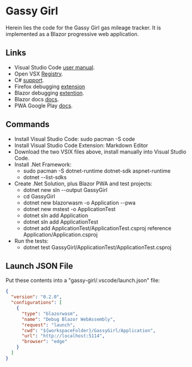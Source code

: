 # Gassy Girl

Herein lies the code for the Gassy Girl gas mileage tracker. It is implemented as a Blazor progressive web application.

## Links

- Visual Studio Code [user manual](https://code.visualstudio.com/docs).
- Open VSX [Registry](https://open-vsx.org).
- C# [support](https://marketplace.visualstudio.com/items?itemName=ms-dotnettools.csharp).
- Firefox debugging [extension](https://marketplace.visualstudio.com/items?itemName=firefox-devtools.vscode-firefox-debug)
- Blazor debugging [extention](https://marketplace.visualstudio.com/items?itemName=ms-dotnettools.blazorwasm-companion).
- Blazor docs [docs](https://docs.microsoft.com/en-us/aspnet/core/blazor/?view=aspnetcore-6.0).
- PWA Google Play [docs](https://developers.google.com/codelabs/pwa-in-play).

## Commands

* Install Visual Studio Code: sudo pacman -S code
* Install Visual Studio Code Extension: Markdown Editor
* Download the two VSIX files above, install manually into Visual Studio Code.
* Install .Net Framework:
  * sudo pacman -S dotnet-runtime dotnet-sdk aspnet-runtime
  * dotnet --list-sdks
* Create .Net Solution, plus Blazor PWA and test projects:
  * dotnet new sln --output GassyGirl
  * cd GassyGirl
  * dotnet new blazorwasm -o Application --pwa
  * dotnet new mstest -o ApplicationTest
  * dotnet sln add Application
  * dotnet sln add ApplicationTest
  * dotnet add ApplicationTest/ApplicationTest.csproj reference Application/Application.csproj
* Run the tests:
  * dotnet test GassyGirl/ApplicationTest/ApplicationTest.csproj

## Launch JSON File

Put these contents into a "gassy-girl/.vscode/launch.json" file:

```json
{
  "version": "0.2.0",
  "configurations": [
    {
      "type": "blazorwasm",
      "name": "Debug Blazor WebAssembly",
      "request": "launch",
      "cwd": "${workspaceFolder}/GassyGirl/Application",
      "url": "http://localhost:5114",
      "browser": "edge"
    }
  ]
}
```
